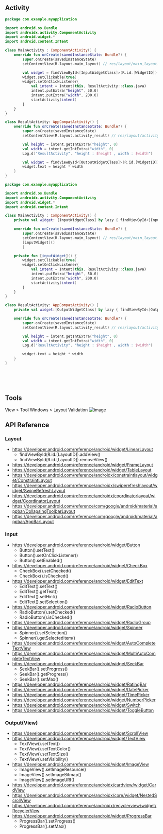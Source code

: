 ## Activity
```kotlin
package com.example.myapplication

import android.os.Bundle
import androidx.activity.ComponentActivity
import android.widget.*
import android.content.Intent

class MainActivity : ComponentActivity() {
    override fun onCreate(savedInstanceState: Bundle?) {
        super.onCreate(savedInstanceState)
        setContentView(R.layout.main_layout) // res/layout/main_layout.xml

        val widget = findViewById<[InputWidgetClass]>(R.id.[WidgetID]) // *.xml
        widget.setClickable(true)
        widget.setOnClickListener{
            val intent = Intent(this, ResultActivity::class.java)
            intent.putExtra("height", 50.0)
            intent.putExtra("width", 200.0)
            startActivity(intent)
        }
    }
}

class ResultActivity: AppCompatActivity() {
    override fun onCreate(savedInstanceState: Bundle?) {
        super.onCreate(savedInstanceState)
        setContentView(R.layout.activity_result) // res/layout/activity_result.xml

        val height = intent.getIntExtra("height", 0)
        val width = intent.getIntExtra("width", 0)
        Log.d("ResultActivity", "height : $height , width : $width")

        val widget = findViewById<[OutputWidgetClass]>(R.id.[WidgetID])
        widget.text = height * width  
    }
}
```

```kotlin
package com.example.myapplication

import android.os.Bundle
import androidx.activity.ComponentActivity
import android.widget.*
import android.content.Intent

class MainActivity : ComponentActivity() {
    private val widget: [InputWidgetClass] by lazy { findViewById<[InputWidgetClass]>(R.id.[WidgetID]) }  // *.xml

    override fun onCreate(savedInstanceState: Bundle?) {
        super.onCreate(savedInstanceState)
        setContentView(R.layout.main_layout) // res/layout/main_layout.xml
        [inputWidget]()
        }

    private fun [inputWidget]() {
        widget.setClickable(true)
        widget.setOnClickListener{
            val intent = Intent(this, ResultActivity::class.java)
            intent.putExtra("height", 50.0)
            intent.putExtra("width", 200.0)
            startActivity(intent)
        }
    }
}

class ResultActivity: AppCompatActivity() {
    private val widget:[OutputWidgetClass] by lazy { findViewById<[OutputWidgetClass]>(R.id.[WidgetID]) }  // *.xml

    override fun onCreate(savedInstanceState: Bundle?) {
        super.onCreate(savedInstanceState)
        setContentView(R.layout.activity_result) // res/layout/activity_result.xml

        val height = intent.getIntExtra("height", 0)
        val width = intent.getIntExtra("width", 0)
        Log.d("ResultActivity", "height : $height , width : $width")

        widget.text = height * width  
    }
}
```


<br><br><br>
## Tools
View > Tool Windows > Layout Validation
![image](https://github.com/user-attachments/assets/f616a8ff-dc9b-4bad-ad8d-e1f3782fc288)


## API Reference

### Layout
- https://developer.android.com/reference/android/widget/LinearLayout
    - findViewById<LinearLayout>(R.id.[LayoutID]).addView()
    - findViewById<LinearLayout>(R.id.[LayoutID]).removeView()
- https://developer.android.com/reference/android/widget/FrameLayout
- https://developer.android.com/reference/android/widget/TableLayout
- https://developer.android.com/reference/androidx/constraintlayout/widget/ConstraintLayout
- https://developer.android.com/reference/androidx/swiperefreshlayout/widget/SwipeRefreshLayout
- https://developer.android.com/reference/androidx/coordinatorlayout/widget/CoordinatorLayout
- https://developer.android.com/reference/com/google/android/material/appbar/CollapsingToolbarLayout
- https://developer.android.com/reference/com/google/android/material/appbar/AppBarLayout

### Input
- https://developer.android.com/reference/android/widget/Button
    - Button().setText()
    - Button().setOnClickListener()
    - Button().setEnabled()
- https://developer.android.com/reference/android/widget/CheckBox
    - CheckBox().setChecked()
    - CheckBox().isChecked()
- https://developer.android.com/reference/android/widget/EditText
    - EditText().setText()
    - EditText().getText()
    - EditText().setHint()
    - EditText().setSelection()
- https://developer.android.com/reference/android/widget/RadioButton
    - RadioButton().setChecked()
    - RadioButton().isChecked()
- https://developer.android.com/reference/android/widget/RadioGroup
- https://developer.android.com/reference/android/widget/Spinner
    - Spinner().setSelection()
    - Spinner().getSelectedItem()
- https://developer.android.com/reference/android/widget/AutoCompleteTextView
- https://developer.android.com/reference/android/widget/MultiAutoCompleteTextView
- https://developer.android.com/reference/android/widget/SeekBar
    - SeekBar().setProgress()
    - SeekBar().getProgress()
    - SeekBar().setMax() 
- https://developer.android.com/reference/android/widget/RatingBar
- https://developer.android.com/reference/android/widget/DatePicker
- https://developer.android.com/reference/android/widget/TimePicker
- https://developer.android.com/reference/android/widget/NumberPicker
- https://developer.android.com/reference/android/widget/Switch
- https://developer.android.com/reference/android/widget/ToggleButton

### Output(View)
- https://developer.android.com/reference/android/widget/ScrollView
- https://developer.android.com/reference/android/widget/TextView
    - TextView().setText()
    - TextView().setTextColor()
    - TextView().setTextSize()
    - TextView().setVisibility()
- https://developer.android.com/reference/android/widget/ImageView
    - ImageView().setImageResource()
    - ImageView().setImageBitmap()
    - ImageView().setImageURI()
- https://developer.android.com/reference/androidx/cardview/widget/CardView
- https://developer.android.com/reference/androidx/core/widget/NestedScrollView
- https://developer.android.com/reference/androidx/recyclerview/widget/RecyclerView
- https://developer.android.com/reference/android/widget/ProgressBar
    - ProgressBar().setProgress()
    - ProgressBar().setMax()

